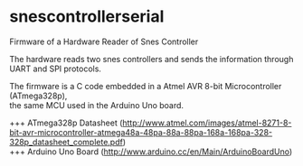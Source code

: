 # snescontrollerserial
Firmware of a Hardware Reader of Snes Controller  

The hardware reads two snes controllers and sends the information through   
UART and SPI protocols.  

The firmware is a C code embedded in a Atmel AVR 8-bit Microcontroller (ATmega328p),  
the same MCU used in the Arduino Uno board.

+++ ATmega328p Datasheet (http://www.atmel.com/images/atmel-8271-8-bit-avr-microcontroller-atmega48a-48pa-88a-88pa-168a-168pa-328-328p_datasheet_complete.pdf)  
+++ Arduino Uno Board (http://www.arduino.cc/en/Main/ArduinoBoardUno)

